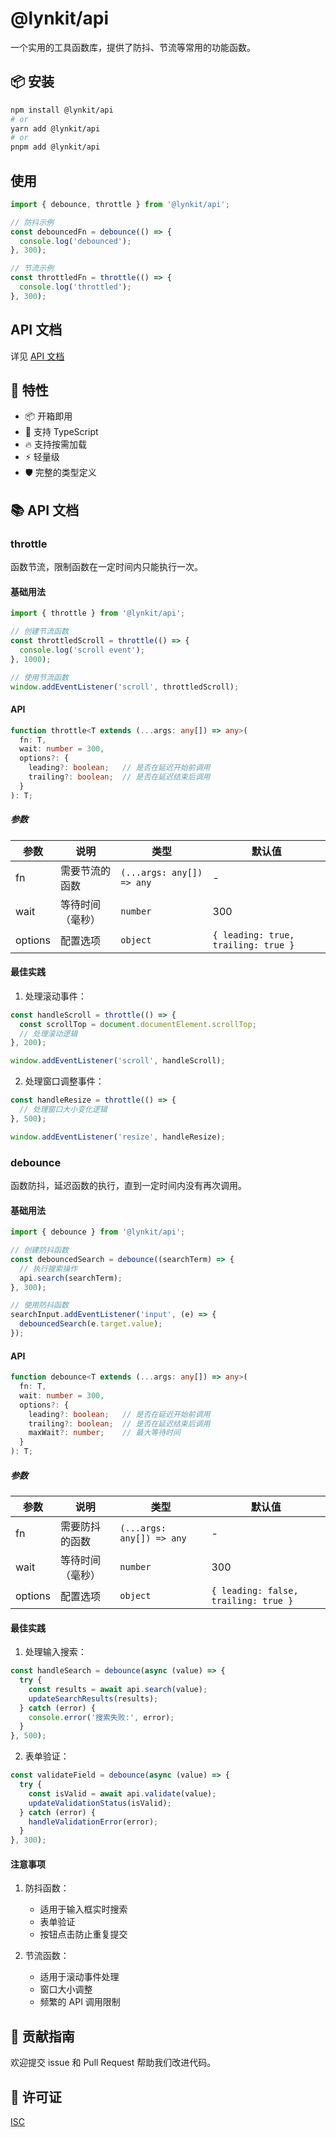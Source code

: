 # @lynkit/api

一个实用的工具函数库，提供了防抖、节流等常用的功能函数。

## 📦 安装

```bash
npm install @lynkit/api
# or
yarn add @lynkit/api
# or
pnpm add @lynkit/api
```

## 使用

```typescript
import { debounce, throttle } from '@lynkit/api';

// 防抖示例
const debouncedFn = debounce(() => {
  console.log('debounced');
}, 300);

// 节流示例
const throttledFn = throttle(() => {
  console.log('throttled');
}, 300);
```

## API 文档

详见 [API 文档](./docs/README.md)

## 🎯 特性

- 📦 开箱即用
- 🎨 支持 TypeScript
- 🔥 支持按需加载
- ⚡️ 轻量级
- 🛡 完整的类型定义

## 📚 API 文档

### throttle

函数节流，限制函数在一定时间内只能执行一次。

#### 基础用法

```typescript
import { throttle } from '@lynkit/api';

// 创建节流函数
const throttledScroll = throttle(() => {
  console.log('scroll event');
}, 1000);

// 使用节流函数
window.addEventListener('scroll', throttledScroll);
```

#### API

```typescript
function throttle<T extends (...args: any[]) => any>(
  fn: T,
  wait: number = 300,
  options?: {
    leading?: boolean;   // 是否在延迟开始前调用
    trailing?: boolean;  // 是否在延迟结束后调用
  }
): T;
```

##### 参数

| 参数 | 说明 | 类型 | 默认值 |
| --- | --- | --- | --- |
| fn | 需要节流的函数 | `(...args: any[]) => any` | - |
| wait | 等待时间（毫秒） | `number` | 300 |
| options | 配置选项 | `object` | `{ leading: true, trailing: true }` |

#### 最佳实践

1. 处理滚动事件：
```typescript
const handleScroll = throttle(() => {
  const scrollTop = document.documentElement.scrollTop;
  // 处理滚动逻辑
}, 200);

window.addEventListener('scroll', handleScroll);
```

2. 处理窗口调整事件：
```typescript
const handleResize = throttle(() => {
  // 处理窗口大小变化逻辑
}, 500);

window.addEventListener('resize', handleResize);
```

### debounce

函数防抖，延迟函数的执行，直到一定时间内没有再次调用。

#### 基础用法

```typescript
import { debounce } from '@lynkit/api';

// 创建防抖函数
const debouncedSearch = debounce((searchTerm) => {
  // 执行搜索操作
  api.search(searchTerm);
}, 300);

// 使用防抖函数
searchInput.addEventListener('input', (e) => {
  debouncedSearch(e.target.value);
});
```

#### API

```typescript
function debounce<T extends (...args: any[]) => any>(
  fn: T,
  wait: number = 300,
  options?: {
    leading?: boolean;   // 是否在延迟开始前调用
    trailing?: boolean;  // 是否在延迟结束后调用
    maxWait?: number;    // 最大等待时间
  }
): T;
```

##### 参数

| 参数 | 说明 | 类型 | 默认值 |
| --- | --- | --- | --- |
| fn | 需要防抖的函数 | `(...args: any[]) => any` | - |
| wait | 等待时间（毫秒） | `number` | 300 |
| options | 配置选项 | `object` | `{ leading: false, trailing: true }` |

#### 最佳实践

1. 处理输入搜索：
```typescript
const handleSearch = debounce(async (value) => {
  try {
    const results = await api.search(value);
    updateSearchResults(results);
  } catch (error) {
    console.error('搜索失败:', error);
  }
}, 500);
```

2. 表单验证：
```typescript
const validateField = debounce(async (value) => {
  try {
    const isValid = await api.validate(value);
    updateValidationStatus(isValid);
  } catch (error) {
    handleValidationError(error);
  }
}, 300);
```

#### 注意事项

1. 防抖函数：
   - 适用于输入框实时搜索
   - 表单验证
   - 按钮点击防止重复提交

2. 节流函数：
   - 适用于滚动事件处理
   - 窗口大小调整
   - 频繁的 API 调用限制

## 🤝 贡献指南

欢迎提交 issue 和 Pull Request 帮助我们改进代码。

## 📄 许可证

[ISC](LICENSE)
